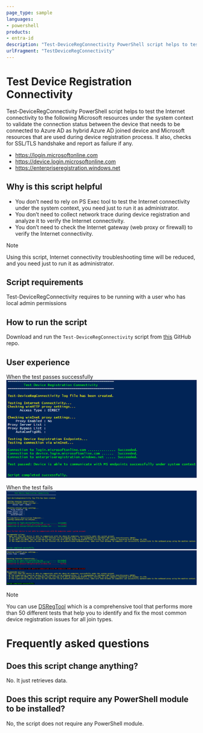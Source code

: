 ```yaml
---
page_type: sample
languages:
- powershell
products:
- entra-id
description: "Test-DeviceRegConnectivity PowerShell script helps to test the Internet connectivity to the following Microsoft resources under the system context to validate the connection status between the device that needs to be connected to Azure AD as hybrid Azure AD joined device and Microsoft resources that are used during device registration process. It also, checks for SSL/TLS handshake and report as failure if any"
urlFragment: "TestDeviceRegConnectivity"
---
```

# Test Device Registration Connectivity
Test-DeviceRegConnectivity PowerShell script helps to test the Internet connectivity to the following Microsoft resources under the system context to validate the connection status between the device that needs to be connected to Azure AD as hybrid Azure AD joined device and Microsoft resources that are used during device registration process. It also, checks for SSL/TLS handshake and report as failure if any.

  - https://login.microsoftonline.com
  - https://device.login.microsoftonline.com
  - https://enterpriseregistration.windows.net

## Why is this script helpful
  - You don’t need to rely on PS Exec tool to test the Internet connectivity under the system context, you need just to run it as administrator.
  - You don’t need to collect network trace during device registration and analyze it to verify the Internet connectivity.
  - You don’t need to check the Internet gateway (web proxy or firewall) to verify the Internet connectivity.

> [!NOTE]
> Using this script, Internet connectivity troubleshooting time will be reduced, and you need just to run it as administrator.

## Script requirements
Test-DeviceRegConnectivity requires to be running with a user who has local admin permissions

## How to run the script
Download and run the `Test-DeviceRegConnectivity` script from [this](https://github.com/Azure-Samples/TestDeviceRegConnectivity/archive/refs/heads/main.zip) GitHub repo. 

## User experience
When the test passes successfully  
![TestPass](media/pass.png)

When the test fails  
![TestFail1](media/f1.png)  
![TestFail2](media/f3.png)


> [!NOTE]
> You can use [DSRegTool](https://docs.microsoft.com/en-us/samples/azure-samples/dsregtool/dsregtool/) which is a comprehensive tool that performs more than 50 different tests that help you to identify and fix the most common device registration issues for all join types.

# Frequently asked questions
## Does this script change anything?
No. It just retrieves data.

## Does this script require any PowerShell module to be installed?
No, the script does not require any PowerShell module.


